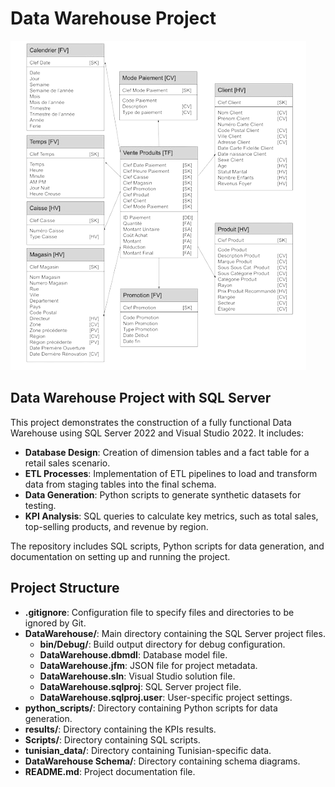 # Data Warehouse Project

![DataWarehouse Star Schema](https://github.com/FirasKahlaoui/retail-data-warehouse/blob/master/DataWarehouse%20Schema/DataWarehouse%20StarSchema%20White.png)

## Data Warehouse Project with SQL Server

This project demonstrates the construction of a fully functional Data Warehouse using SQL Server 2022 and Visual Studio 2022. It includes:

- **Database Design**: Creation of dimension tables and a fact table for a retail sales scenario.
- **ETL Processes**: Implementation of ETL pipelines to load and transform data from staging tables into the final schema.
- **Data Generation**: Python scripts to generate synthetic datasets for testing.
- **KPI Analysis**: SQL queries to calculate key metrics, such as total sales, top-selling products, and revenue by region.

The repository includes SQL scripts, Python scripts for data generation, and documentation on setting up and running the project.

## Project Structure

- **.gitignore**: Configuration file to specify files and directories to be ignored by Git.
- **DataWarehouse/**: Main directory containing the SQL Server project files.
    - **bin/Debug/**: Build output directory for debug configuration.
    - **DataWarehouse.dbmdl**: Database model file.
    - **DataWarehouse.jfm**: JSON file for project metadata.
    - **DataWarehouse.sln**: Visual Studio solution file.
    - **DataWarehouse.sqlproj**: SQL Server project file.
    - **DataWarehouse.sqlproj.user**: User-specific project settings.
- **python_scripts/**: Directory containing Python scripts for data generation.
- **results/**: Directory containing the KPIs results.
- **Scripts/**: Directory containing SQL scripts.
- **tunisian_data/**: Directory containing Tunisian-specific data.
- **DataWarehouse Schema/**: Directory containing schema diagrams.
- **README.md**: Project documentation file.
